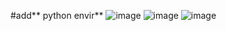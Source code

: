 #add** python envir**
![image](https://github.com/user-attachments/assets/63253073-a57d-4272-84e3-d265687dc0bf)
![image](https://github.com/user-attachments/assets/a8998616-e7bd-4d26-b0be-35c6e14ee373)
![image](https://github.com/user-attachments/assets/e9d4c9ba-359e-438a-9914-e2a33698105a)
